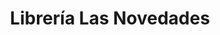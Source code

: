 ---
title: "Librería Las Novedades"
url: /caracas/libreria-las-novedades-av-la-estancia/
shop: libros
---